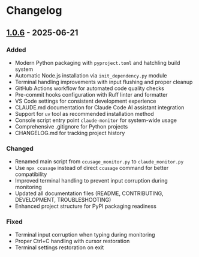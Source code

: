 # Changelog

## [1.0.6] - 2025-06-21

### Added
- Modern Python packaging with `pyproject.toml` and hatchling build system
- Automatic Node.js installation via `init_dependency.py` module
- Terminal handling improvements with input flushing and proper cleanup
- GitHub Actions workflow for automated code quality checks
- Pre-commit hooks configuration with Ruff linter and formatter
- VS Code settings for consistent development experience
- CLAUDE.md documentation for Claude Code AI assistant integration
- Support for `uv` tool as recommended installation method
- Console script entry point `claude-monitor` for system-wide usage
- Comprehensive .gitignore for Python projects
- CHANGELOG.md for tracking project history

### Changed
- Renamed main script from `ccusage_monitor.py` to `claude_monitor.py`
- Use `npx ccusage` instead of direct `ccusage` command for better compatibility
- Improved terminal handling to prevent input corruption during monitoring
- Updated all documentation files (README, CONTRIBUTING, DEVELOPMENT, TROUBLESHOOTING)
- Enhanced project structure for PyPI packaging readiness

### Fixed
- Terminal input corruption when typing during monitoring
- Proper Ctrl+C handling with cursor restoration
- Terminal settings restoration on exit

[1.0.6]: https://github.com/Maciek-roboblog/Claude-Code-Usage-Monitor/releases/tag/v1.0.6
